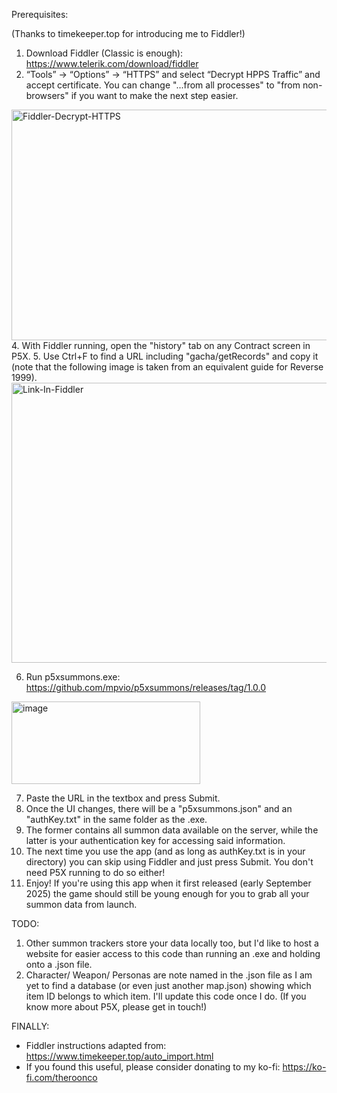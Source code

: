 Prerequisites:

(Thanks to timekeeper.top for introducing me to Fiddler!)
1. Download Fiddler (Classic is enough): https://www.telerik.com/download/fiddler
2. “Tools” → “Options” → “HTTPS” and select “Decrypt HPPS Traffic” and accept certificate. You can change "...from all processes" to "from non-browsers" if you want to make the next step easier.
<img width="564" height="369" alt="Fiddler-Decrypt-HTTPS" src="https://github.com/user-attachments/assets/094f23f6-283e-4384-9d54-584d71154599" />
4. With Fiddler running, open the "history" tab on any Contract screen in P5X.
5. Use Ctrl+F to find a URL including "gacha/getRecords" and copy it (note that the following image is taken from an equivalent guide for Reverse 1999).
<img width="987" height="448" alt="Link-In-Fiddler" src="https://github.com/user-attachments/assets/4f8ccd66-add8-4a22-a01d-a0db6e5a537b" />

6. Run p5xsummons.exe: https://github.com/mpvio/p5xsummons/releases/tag/1.0.0
<img width="302" height="132" alt="image" src="https://github.com/user-attachments/assets/57b6a97a-ca13-4d91-b2b0-ba376c73f14b" />

7. Paste the URL in the textbox and press Submit.
8. Once the UI changes, there will be a "p5xsummons.json" and an "authKey.txt" in the same folder as the .exe.
9. The former contains all summon data available on the server, while the latter is your authentication key for accessing said information.
10. The next time you use the app (and as long as authKey.txt is in your directory) you can skip using Fiddler and just press Submit. You don't need P5X running to do so either!
11. Enjoy! If you're using this app when it first released (early September 2025) the game should still be young enough for you to grab all your summon data from launch.

TODO:
1. Other summon trackers store your data locally too, but I'd like to host a website for easier access to this code than running an .exe and holding onto a .json file.
2. Character/ Weapon/ Personas are note named in the .json file as I am yet to find a database (or even just another map.json) showing which item ID belongs to which item. I'll update this code once I do. (If you know more about P5X, please get in touch!)

FINALLY:
* Fiddler instructions adapted from: https://www.timekeeper.top/auto_import.html
* If you found this useful, please consider donating to my ko-fi: https://ko-fi.com/theroonco
